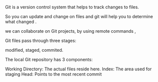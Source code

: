Git is a version control system that helps to track changes to files.

So you can update and change on files and git will help you to determine what changed .

we can collaborate on Git projects, by using remote commands , 

Git files pass through three stages:

modified, staged, commited.

The local Git repository has 3 components:

Working Directory: The actual files reside here.
Index: The area used for staging
Head: Points to the most recent commit